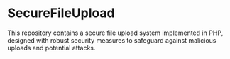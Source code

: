 # SecureFileUpload
This repository contains a secure file upload system implemented in PHP, designed with robust security measures to safeguard against malicious uploads and potential attacks.
